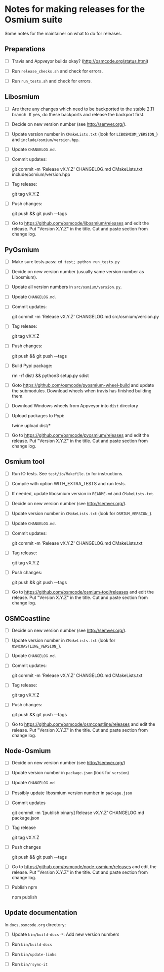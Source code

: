 
# Notes for making releases for the Osmium suite

Some notes for the maintainer on what to do for releases.


## Preparations

* [ ] Travis and Appveyor builds okay? (http://osmcode.org/status.html)
* [ ] Run `release_checks.sh` and check for errors.
* [ ] Run `run_tests.sh` and check for errors.


## Libosmium

* [ ] Are there any changes which need to be backported to the stable 2.11
      branch. If yes, do these backports and release the backport first.
* [ ] Decide on new version number (see http://semver.org/).
* [ ] Update version number in `CMakeLists.txt` (look for `LIBOSMIUM_VERSION_`)
      and `include/osmium/version.hpp`.
* [ ] Update `CHANGELOG.md`.
* [ ] Commit updates:

    git commit -m 'Release vX.Y.Z' CHANGELOG.md CMakeLists.txt include/osmium/version.hpp

* [ ] Tag release:

    git tag vX.Y.Z

* [ ] Push changes:

    git push && git push --tags

* [ ] Go to https://github.com/osmcode/libosmium/releases and edit the release.
      Put "Version X.Y.Z" in the title. Cut and paste section from change log.


## PyOsmium

* [ ] Make sure tests pass: `cd test; python run_tests.py`
* [ ] Decide on new version number (usually same version number as Libosmium).
* [ ] Update all version numbers in `src/osmium/version.py`.
* [ ] Update `CHANGELOG.md`.
* [ ] Commit updates:

    git commit -m 'Release vX.Y.Z' CHANGELOG.md src/osmium/version.py

* [ ] Tag release:

    git tag vX.Y.Z

* [ ] Push changes:

    git push && git push --tags

* [ ] Build Pypi package:

    rm -rf dist/ && python3 setup.py sdist
    
* [ ] Goto https://github.com/osmcode/pyosmium-wheel-build and update the submodules.
      Download wheels when travis has finished building them.
    
* [ ] Download Windows wheels from Appveyor into `dist` directory

* [ ] Upload packages to Pypi:

    twine upload dist/*

* [ ] Go to https://github.com/osmcode/pyosmium/releases and edit the release.
      Put "Version X.Y.Z" in the title. Cut and paste section from change log.


## Osmium tool

* [ ] Run IO tests. See `test/io/Makefile.in` for instructions.
* [ ] Compile with option WITH_EXTRA_TESTS and run tests.
* [ ] If needed, update libosmium version in `README.md` and `CMakeLists.txt`.
* [ ] Decide on new version number (see http://semver.org/).
* [ ] Update version number in `CMakeLists.txt` (look for `OSMIUM_VERSION_`).
* [ ] Update `CHANGELOG.md`.
* [ ] Commit updates:

    git commit -m 'Release vX.Y.Z' CHANGELOG.md CMakeLists.txt

* [ ] Tag release:

    git tag vX.Y.Z

* [ ] Push changes:

    git push && git push --tags

* [ ] Go to https://github.com/osmcode/osmium-tool/releases and edit the release.
      Put "Version X.Y.Z" in the title. Cut and paste section from change log.


## OSMCoastline

* [ ] Decide on new version number (see http://semver.org/).
* [ ] Update version number in `CMakeLists.txt` (look for `OSMCOASTLINE_VERSION_`).
* [ ] Update `CHANGELOG.md`.
* [ ] Commit updates:

    git commit -m 'Release vX.Y.Z' CHANGELOG.md CMakeLists.txt

* [ ] Tag release:

    git tag vX.Y.Z

* [ ] Push changes:

    git push && git push --tags

* [ ] Go to https://github.com/osmcode/osmcoastline/releases and edit the release.
      Put "Version X.Y.Z" in the title. Cut and paste section from change log.


## Node-Osmium

* [ ] Decide on new version number (see http://semver.org/)
* [ ] Update version number in `package.json` (look for `version`)
* [ ] Update `CHANGELOG.md`
* [ ] Possibly update libosmium version number in `package.json`
* [ ] Commit updates

    git commit -m '[publish binary] Release vX.Y.Z' CHANGELOG.md package.json

* [ ] Tag release

    git tag vX.Y.Z

* [ ] Push changes

    git push && git push --tags

* [ ] Go to https://github.com/osmcode/node-osmium/releases and edit the release.
      Put "Version X.Y.Z" in the title. Cut and paste section from change log.

* [ ] Publish npm

    npm publish


## Update documentation

In `docs.osmcode.org` directory:

* [ ] Update `bin/build-docs-*`: Add new version numbers
* [ ] Run `bin/build-docs`
* [ ] Run `bin/update-links`
* [ ] Run `bin/rsync-it`


